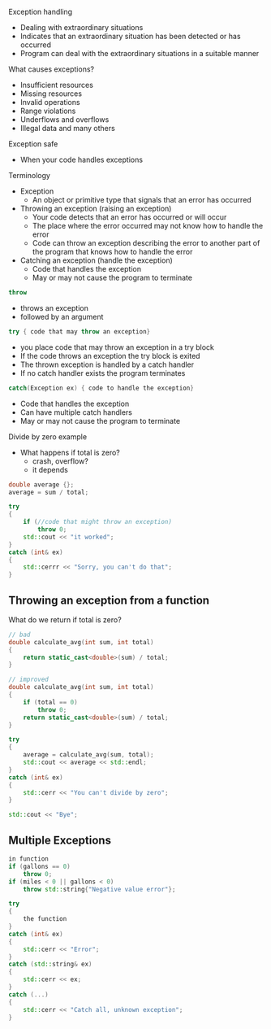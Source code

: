 Exception handling
- Dealing with extraordinary situations
- Indicates that an extraordinary situation has been detected or has occurred
- Program can deal with the extraordinary situations in a suitable manner

What causes exceptions? 
- Insufficient resources
- Missing resources
- Invalid operations
- Range violations
- Underflows and overflows
- Illegal data and many others

Exception safe
- When your code handles exceptions

Terminology 
- Exception
	- An object or primitive type that signals that an error has occurred
- Throwing an exception (raising an exception)
	- Your code detects that an error has occurred or will occur
	- The place where the error occurred may not know how to handle the error
	- Code can throw an exception describing the error to another part of the program that knows how to handle the error
- Catching an exception (handle the exception)
	- Code that handles the exception
	- May or may not cause the program to terminate

```cpp
throw
```
- throws an exception
- followed by an argument


```cpp
try { code that may throw an exception}
```
- you place code that may throw an exception in a try block
- If the code throws an exception the try block is exited
- The thrown exception is handled by a catch handler
- If no catch handler exists the program terminates

```cpp
catch(Exception ex) { code to handle the exception}
```
- Code that handles the exception
- Can have multiple catch handlers
- May or may not cause the program to terminate

Divide by zero example
- What happens if total is zero?
	- crash, overflow? 
	- it depends

```cpp
double average {};
average = sum / total;
```

```cpp
try 
{
	if (//code that might throw an exception)
		throw 0;
	std::cout << "it worked";
}
catch (int& ex) 
{
	std::cerrr << "Sorry, you can't do that";
}
```

## Throwing an exception from a function

What do we return if total is zero? 
```cpp
// bad
double calculate_avg(int sum, int total) 
{
	return static_cast<double>(sum) / total;
}

// improved
double calculate_avg(int sum, int total) 
{
	if (total == 0)
		throw 0;
	return static_cast<double>(sum) / total;
}

try 
{
	average = calculate_avg(sum, total);
	std::cout << average << std::endl;
}
catch (int& ex)
{
	std::cerr << "You can't divide by zero";
}

std::cout << "Bye";

```

## Multiple Exceptions

```cpp
in function
if (gallons == 0)
	throw 0;
if (miles < 0 || gallons < 0)
	throw std::string{"Negative value error"};

try 
{
	the function
}
catch (int& ex)
{
	std::cerr << "Error";
}
catch (std::string& ex)
{
	std::cerr << ex;
}
catch (...)
{
	std::cerr << "Catch all, unknown exception";
}
```
